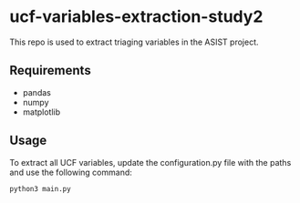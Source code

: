 # ucf-variables-extraction-study2
This repo is used to extract triaging variables in the ASIST project.
## Requirements
* pandas
* numpy
* matplotlib

## Usage
To extract all UCF variables, update the configuration.py file with the paths and use the following command:

`python3 main.py`
